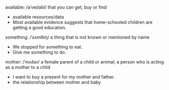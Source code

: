 
available:
/əˈveɪləbl/
that you can get, buy or find
- available resources/data
- Most available evidence suggests that home-schooled children are getting a good education.

something:
/ˈsʌmθɪŋ/
a thing that is not known or mentioned by name
- We stopped for something to eat.
- Give me something to do.

mother:
/ˈmʌðər/
a female parent of a child or animal; a person who is acting as a mother to a child
- I want to buy a present for my mother and father.
- the relationship between mother and baby
